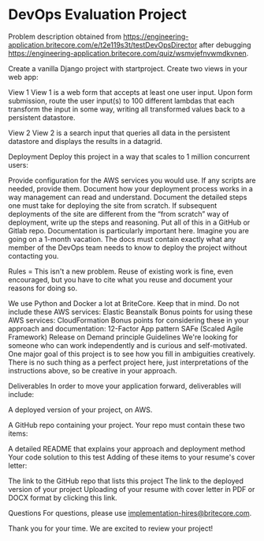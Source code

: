 # DevOps Evaluation Project

Problem description obtained from https://engineering-application.britecore.com/e/t2e119s3t/testDevOpsDirector after debugging https://engineering-application.britecore.com/quiz/wsmvjefnvwmdkvnen.

Create a vanilla Django project with startproject. Create two views in your web app:

View 1
View 1 is a web form that accepts at least one user input. Upon form submission, route the user input(s) to 100 different lambdas that each transform the input in some way, writing all transformed values back to a persistent datastore.

View 2
View 2 is a search input that queries all data in the persistent datastore and displays the results in a datagrid.

Deployment
Deploy this project in a way that scales to 1 million concurrent users:

Provide configuration for the AWS services you would use.
If any scripts are needed, provide them.
Document how your deployment process works in a way management can read and understand.
Document the detailed steps one must take for deploying the site from scratch.
If subsequent deployments of the site are different from the “from scratch” way of deployment, write up the steps and reasoning.
Put all of this in a GitHub or Gitlab repo.
Documentation is particularly important here. Imagine you are going on a 1-month vacation. The docs must contain exactly what any member of the DevOps team needs to know to deploy the project without contacting you.

Rules
= This isn't a new problem. Reuse of existing work is fine, even encouraged, but you have to cite what you reuse and document your reasons for doing so.

We use Python and Docker a lot at BriteCore. Keep that in mind.
Do not include these AWS services:
Elastic Beanstalk
Bonus points for using these AWS services:
CloudFormation
Bonus points for considering these in your approach and documentation:
12-Factor App pattern
SAFe (Scaled Agile Framework) Release on Demand principle
Guidelines
We're looking for someone who can work independently and is curious and self-motivated. One major goal of this project is to see how you fill in ambiguities creatively. There is no such thing as a perfect project here, just interpretations of the instructions above, so be creative in your approach.

Deliverables
In order to move your application forward, deliverables will include:

A deployed version of your project, on AWS.

A GitHub repo containing your project. Your repo must contain these two items:

A detailed README that explains your approach and deployment method
Your code solution to this test
Adding of these items to your resume's cover letter:

The link to the GitHub repo that lists this project
The link to the deployed version of your project
Uploading of your resume with cover letter in PDF or DOCX format by clicking this link.

Questions
For questions, please use implementation-hires@britecore.com.

Thank you for your time. We are excited to review your project!